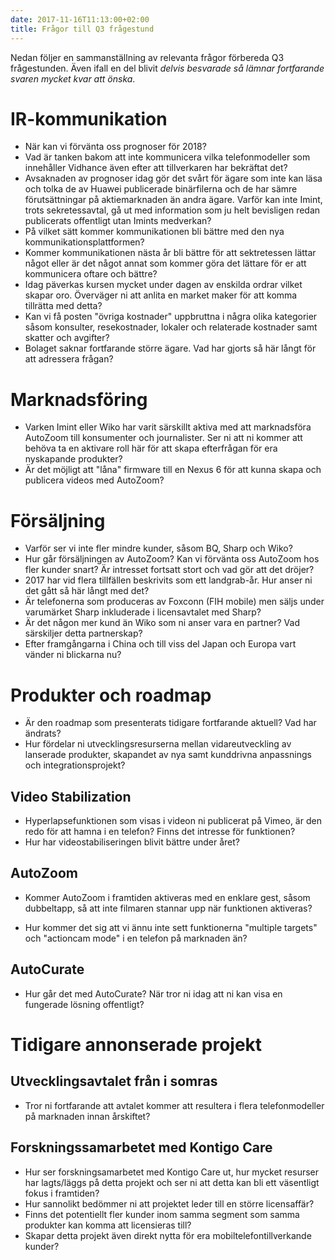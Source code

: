 ```yaml
---
date: 2017-11-16T11:13:00+02:00
title: Frågor till Q3 frågestund
---
```

Nedan följer en sammanställning av relevanta frågor förbereda Q3 frågestunden. Även ifall en del blivit _delvis besvarade så lämnar fortfarande svaren mycket kvar att önska_.

# IR-kommunikation
* När kan vi förvänta oss prognoser för 2018?
* Vad är tanken bakom att inte kommunicera vilka telefonmodeller som innehåller Vidhance även efter att tillverkaren har bekräftat det?
* Avsaknaden av prognoser idag gör det svårt för ägare som inte kan läsa och tolka de av Huawei publicerade binärfilerna och de har sämre förutsättningar på aktiemarknaden än andra ägare. Varför kan inte Imint, trots sekretessavtal, gå ut med information som ju helt bevisligen redan publicerats offentligt utan Imints medverkan?
* På vilket sätt kommer kommunikationen bli bättre med den nya kommunikationsplattformen?
* Kommer kommunikationen nästa år bli bättre för att sektretessen lättar något eller är det något annat som kommer göra det lättare för er att kommunicera oftare och bättre?
* Idag päverkas kursen mycket under dagen av enskilda ordrar vilket skapar oro. Överväger ni att anlita en market maker för att komma tillrätta med detta?
* Kan vi få posten "övriga kostnader" uppbruttna i några olika kategorier såsom konsulter, resekostnader, lokaler och relaterade kostnader samt skatter och avgifter?
* Bolaget saknar fortfarande större ägare. Vad har gjorts så här långt för att adressera frågan?

# Marknadsföring
* Varken Imint eller Wiko har varit särskillt aktiva med att marknadsföra AutoZoom till konsumenter och journalister. Ser ni att ni kommer att behöva ta en aktivare roll här för att skapa efterfrågan för era nyskapande produkter?
* Är det möjligt att "låna" firmware till en Nexus 6 för att kunna skapa och publicera videos med AutoZoom?

# Försäljning

* Varför ser vi inte fler mindre kunder, såsom BQ, Sharp och Wiko?
* Hur går försäljningen av AutoZoom? Kan vi förvänta oss AutoZoom hos fler kunder snart? Är intresset fortsatt stort och vad gör att det dröjer?
* 2017 har vid flera tillfällen beskrivits som ett landgrab-år. Hur anser ni det gått så här långt med det?
* Är telefonerna som produceras av Foxconn (FIH mobile) men säljs under varumärket Sharp inkluderade i licensavtalet med Sharp?
* Är det någon mer kund än Wiko som ni anser vara en partner? Vad särskiljer detta partnerskap?
* Efter framgångarna i China och till viss del Japan och Europa vart vänder ni blickarna nu?

# Produkter och roadmap

* Är den roadmap som presenterats tidigare fortfarande aktuell? Vad har ändrats?
* Hur fördelar ni utvecklingsresurserna mellan vidareutveckling av lanserade produkter, skapandet av nya samt kunddrivna anpassnings och integrationsprojekt?

## Video Stabilization

* Hyperlapsefunktionen som visas i videon ni publicerat på Vimeo, är den redo för att hamna i en telefon? Finns det intresse för funktionen?
* Hur har videostabiliseringen blivit bättre under året?

## AutoZoom
* Kommer AutoZoom i framtiden aktiveras med en enklare gest, såsom dubbeltapp, så att inte filmaren stannar upp när funktionen aktiveras?

* Hur kommer det sig att vi ännu inte sett funktionerna "multiple targets" och "actioncam mode" i en telefon på marknaden än?

## AutoCurate
* Hur går det med AutoCurate? När tror ni idag att ni kan visa en fungerade lösning offentligt?

# Tidigare annonserade projekt

## Utvecklingsavtalet från i somras
* Tror ni fortfarande att avtalet kommer att resultera i flera telefonmodeller på marknaden innan årskiftet?

## Forskningssamarbetet med Kontigo Care
* Hur ser forskningsamarbetet med Kontigo Care ut, hur mycket resurser har lagts/läggs på detta projekt och ser ni att detta kan bli ett väsentligt fokus i framtiden?
* Hur sannolikt bedömmer ni att projektet leder till en större licensaffär?
* Finns det potentiellt fler kunder inom samma segment som samma produkter kan komma att licensieras till?
* Skapar detta projekt även direkt nytta för era mobiltelefontillverkande kunder?

